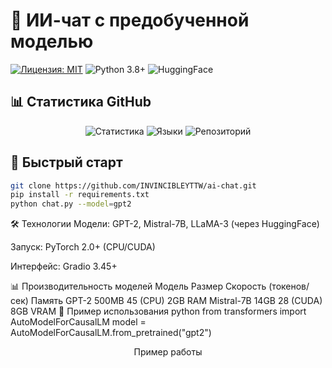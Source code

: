 # 🤖 ИИ-чат с предобученной моделью

[![Лицензия: MIT](https://img.shields.io/badge/Лицензия-MIT-blue.svg)](LICENSE)
![Python 3.8+](https://img.shields.io/badge/Python-3.8+-3776AB?logo=python)
![HuggingFace](https://img.shields.io/badge/HuggingFace-Transformers-yellow?logo=huggingface)

## 📊 Статистика GitHub
<div align="center">

![Статистика](https://github-readme-stats.vercel.app/api?username=INVINCIBLEYTTW&show_icons=true&theme=dark&locale=ru)
![Языки](https://github-readme-stats.vercel.app/api/top-langs/?username=INVINCIBLEYTTW&layout=compact&theme=dark&locale=ru)
![Репозиторий](https://github-readme-stats.vercel.app/api/pin/?username=INVINCIBLEYTTW&repo=ai-chat&theme=dark)

</div>

## 🚀 Быстрый старт
```bash
git clone https://github.com/INVINCIBLEYTTW/ai-chat.git
pip install -r requirements.txt
python chat.py --model=gpt2
```

🛠 Технологии
Модели: GPT-2, Mistral-7B, LLaMA-3 (через HuggingFace)

Запуск: PyTorch 2.0+ (CPU/CUDA)

Интерфейс: Gradio 3.45+

📊 Производительность моделей
Модель	Размер	Скорость (токенов/сек)	Память
GPT-2	500MB	45 (CPU)	2GB RAM
Mistral-7B	14GB	28 (CUDA)	8GB VRAM
📌 Пример использования
python
from transformers import AutoModelForCausalLM
model = AutoModelForCausalLM.from_pretrained("gpt2")
<div align="center">
Пример работы

</div> 
